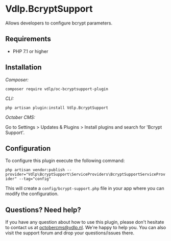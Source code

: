 # Vdlp.BcryptSupport

Allows developers to configure bcrypt parameters.

## Requirements

* PHP 7.1 or higher

## Installation

*Composer:*

`composer require vdlp/oc-bcryptsupport-plugin`

*CLI:*

`php artisan plugin:install Vdlp.BcryptSupport`

*October CMS:*

Go to Settings > Updates & Plugins > Install plugins and search for 'Bcrypt Support'.

## Configuration

To configure this plugin execute the following command:

`php artisan vendor:publish --provider="Vdlp\BcryptSupport\ServiceProviders\BcryptSupportServiceProvider" --tag="config"`

This will create a `config/bcrypt-support.php` file in your app where you can modify the configuration.

## Questions? Need help?

If you have any question about how to use this plugin, please don't hesitate to contact us at octobercms@vdlp.nl. We're happy to help you. You can also visit the support forum and drop your questions/issues there.
